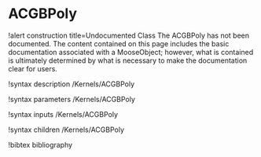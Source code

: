 <!-- MOOSE Documentation Stub: Remove this when content is added. -->

# ACGBPoly

!alert construction title=Undocumented Class
The ACGBPoly has not been documented. The content contained on this page
includes the basic documentation associated with a MooseObject; however, what is contained is
ultimately determined by what is necessary to make the documentation clear for users.

!syntax description /Kernels/ACGBPoly

!syntax parameters /Kernels/ACGBPoly

!syntax inputs /Kernels/ACGBPoly

!syntax children /Kernels/ACGBPoly

!bibtex bibliography
